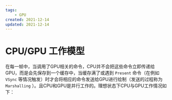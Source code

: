 ```yaml
---
tags:
    - GPU
created: 2021-12-14
updated: 2021-12-14
---
```




# CPU/GPU 工作模型

在每一帧中，当调用了GPU相关的命令，CPU并不会把这些命令立即传递给GPU，而是会先保存到一个缓存中，当缓存满了或遇到 `Present` 命令（在例如 `VSync` 等情况触发）时才会将相应的命令发送给GPU进行绘制（发送的过程称为 `Marshalling` ）。且CPU和GPU是并行工作的。理想状态下CPU与GPU工作情况如下：